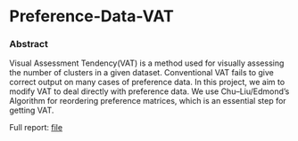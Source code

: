 # Preference-Data-VAT

### Abstract
Visual Assessment Tendency(VAT) is a method used for visually assessing the number of clusters in a given dataset. Conventional VAT fails to give correct output on many cases of preference data. In this project, we aim to modify VAT to deal directly with preference data. We use Chu–Liu/Edmond’s Algorithm for reordering preference matrices, which is an essential step for getting VAT.


Full report: [file](https://github.com/yell0wfl4sh/VAT-for-Preference-Data/blob/master/VAT-for-preference-data.pdf)
